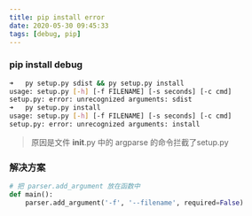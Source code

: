 ```yaml
---
title: pip install error
date: 2020-05-30 09:45:33
tags: [debug, pip]
---
```


### pip install debug

```bash
➜   py setup.py sdist && py setup.py install
usage: setup.py [-h] [-f FILENAME] [-s seconds] [-c cmd]
setup.py: error: unrecognized arguments: sdist
➜   py setup.py install
usage: setup.py [-h] [-f FILENAME] [-s seconds] [-c cmd]
setup.py: error: unrecognized arguments: install
```

>原因是文件 __init__.py 中的 argparse 的命令拦截了setup.py

### 解决方案

```python
# 把 parser.add_argument 放在函数中
def main():
    parser.add_argument('-f', '--filename', required=False)
```


